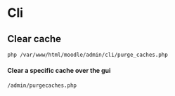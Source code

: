 # Cli

## Clear cache

```bash
php /var/www/html/moodle/admin/cli/purge_caches.php
```

#### Clear a specific cache over the gui

```text
/admin/purgecaches.php
```

